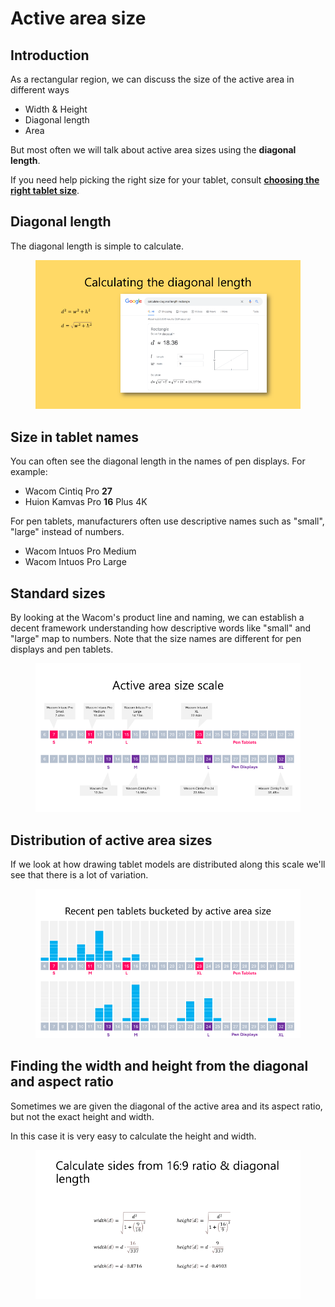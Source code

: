 # Active area size

## Introduction

As a rectangular region, we can discuss the size of the active area in different ways

* Width & Height
* Diagonal length
* Area&#x20;

But most often we will talk about active area sizes using the **diagonal length**.

If you need help picking the right size for your tablet, consult [**choosing the right tablet size**](choosing-the-right-tablet-size.md).

## Diagonal length

The diagonal length is simple to calculate.

<figure><img src="../../.gitbook/assets/image (217).png" alt=""><figcaption></figcaption></figure>

## Size in tablet names

You can often see the diagonal length in the names of pen displays. For example:

* Wacom Cintiq Pro **27**
* Huion Kamvas Pro **16** Plus 4K

For pen tablets, manufacturers often use descriptive names such as "small", "large" instead of numbers.

* Wacom Intuos Pro Medium
* Wacom Intuos Pro Large

## Standard sizes

By looking at the Wacom's product line and naming, we can establish a decent framework understanding how descriptive words like "small" and "large" map to numbers. Note that the size names are different for pen displays and pen tablets.

<figure><img src="../../.gitbook/assets/image (198).png" alt=""><figcaption></figcaption></figure>

## Distribution of active area sizes&#x20;

If we look at how drawing tablet models are distributed along this scale we'll see that there is a lot of variation.

<figure><img src="../../.gitbook/assets/image (25).png" alt=""><figcaption></figcaption></figure>

## Finding the width and height from the diagonal and aspect ratio

Sometimes we are given the diagonal of the active area and its aspect ratio, but not the exact height and width.

In this case it is very easy to calculate the height and width.

<figure><img src="../../.gitbook/assets/image (310).png" alt=""><figcaption></figcaption></figure>

&#x20;

&#x20;




